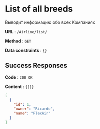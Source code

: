 # List of all breeds

Выводит информацию обо всех Компаниях

**URL** : `/Airline/list/`

**Method** : `GET`

**Data constraints** : `{}`

## Success Responses

**Code** : `200 OK`

**Content** : `{[]}`

```json
[
  {
    "id": 1,
    "owner": "Ricardo",
    "name": "FlexAir"
  }
]
```